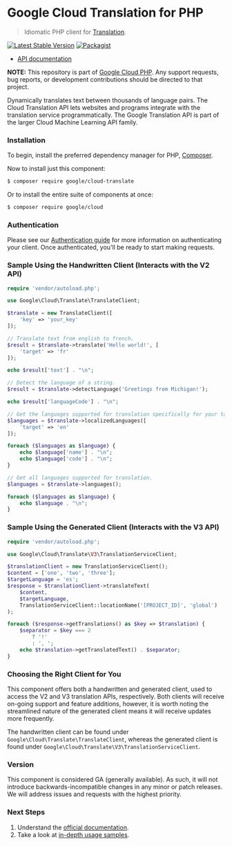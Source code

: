 # Google Cloud Translation for PHP

> Idiomatic PHP client for [Translation](https://cloud.google.com/translate/).

[![Latest Stable Version](https://poser.pugx.org/google/cloud-translate/v/stable)](https://packagist.org/packages/google/cloud-translate) [![Packagist](https://img.shields.io/packagist/dm/google/cloud-translate.svg)](https://packagist.org/packages/google/cloud-translate)

* [API documentation](http://googleapis.github.io/google-cloud-php/#/docs/cloud-translate/latest)

**NOTE:** This repository is part of [Google Cloud PHP](https://github.com/googleapis/google-cloud-php). Any
support requests, bug reports, or development contributions should be directed to
that project.

Dynamically translates text between thousands of language pairs. The Cloud
Translation API lets websites and programs integrate with the translation
service programmatically. The Google Translation API is part of the larger Cloud
Machine Learning API family.

### Installation

To begin, install the preferred dependency manager for PHP, [Composer](https://getcomposer.org/).

Now to install just this component:

```sh
$ composer require google/cloud-translate
```

Or to install the entire suite of components at once:

```sh
$ composer require google/cloud
```

### Authentication

Please see our [Authentication guide](https://github.com/googleapis/google-cloud-php/blob/master/AUTHENTICATION.md) for more information
on authenticating your client. Once authenticated, you'll be ready to start making requests.

### Sample Using the Handwritten Client (Interacts with the V2 API)

```php
require 'vendor/autoload.php';

use Google\Cloud\Translate\TranslateClient;

$translate = new TranslateClient([
    'key' => 'your_key'
]);

// Translate text from english to french.
$result = $translate->translate('Hello world!', [
    'target' => 'fr'
]);

echo $result['text'] . "\n";

// Detect the language of a string.
$result = $translate->detectLanguage('Greetings from Michigan!');

echo $result['languageCode'] . "\n";

// Get the languages supported for translation specifically for your target language.
$languages = $translate->localizedLanguages([
    'target' => 'en'
]);

foreach ($languages as $language) {
    echo $language['name'] . "\n";
    echo $language['code'] . "\n";
}

// Get all languages supported for translation.
$languages = $translate->languages();

foreach ($languages as $language) {
    echo $language . "\n";
}
```

### Sample Using the Generated Client (Interacts with the V3 API)

```php
require 'vendor/autoload.php';

use Google\Cloud\Translate\V3\TranslationServiceClient;

$translationClient = new TranslationServiceClient();
$content = ['one', 'two', 'three'];
$targetLanguage = 'es';
$response = $translationClient->translateText(
    $content,
    $targetLanguage,
    TranslationServiceClient::locationName('[PROJECT_ID]', 'global')
);

foreach ($response->getTranslations() as $key => $translation) {
    $separator = $key === 2
        ? '!'
        : ', ';
    echo $translation->getTranslatedText() . $separator;
}
```

### Choosing the Right Client for You

This component offers both a handwritten and generated client, used to access the V2 and V3 translation APIs, respectively.
Both clients will receive on-going support and feature additions, however, it is worth noting the streamlined nature of
the generated client means it will receive updates more frequently.

The handwritten client can be found under `Google\Cloud\Translate\TranslateClient`, whereas the generated client is
found under `Google\Cloud\Translate\V3\TranslationServiceClient`.

### Version

This component is considered GA (generally available). As such, it will not introduce backwards-incompatible changes in
any minor or patch releases. We will address issues and requests with the highest priority.

### Next Steps

1. Understand the [official documentation](https://cloud.google.com/translation/docs/).
2. Take a look at [in-depth usage samples](https://github.com/GoogleCloudPlatform/php-docs-samples/tree/master/translate/).

